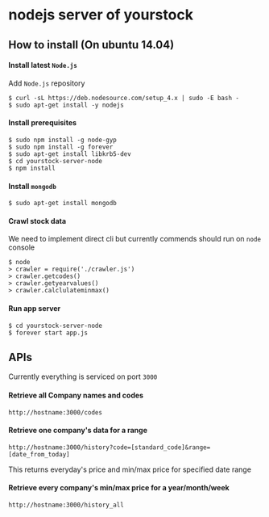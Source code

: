 # nodejs server of yourstock

## How to install (On ubuntu 14.04)

#### Install latest `Node.js`
Add `Node.js` repository
```
$ curl -sL https://deb.nodesource.com/setup_4.x | sudo -E bash -
$ sudo apt-get install -y nodejs
```

#### Install prerequisites
```
$ sudo npm install -g node-gyp
$ sudo npm install -g forever
$ sudo apt-get install libkrb5-dev
$ cd yourstock-server-node
$ npm install
```

#### Install `mongodb`
```
$ sudo apt-get install mongodb
```


#### Crawl stock data
We need to implement direct cli but currently commends should run on `node` console
```
$ node
> crawler = require('./crawler.js')
> crawler.getcodes()
> crawler.getyearvalues()
> crawler.calclulateminmax()
```

#### Run app server
```
$ cd yourstock-server-node
$ forever start app.js
```

## APIs
Currently everything is serviced on port `3000`
#### Retrieve all Company names and codes
`http://hostname:3000/codes`

#### Retrieve one company's data for a range
`http://hostname:3000/history?code=[standard_code]&range=[date_from_today]`

This returns everyday's price and min/max price for specified date range


#### Retrieve every company's min/max price for a year/month/week
`http://hostname:3000/history_all`

